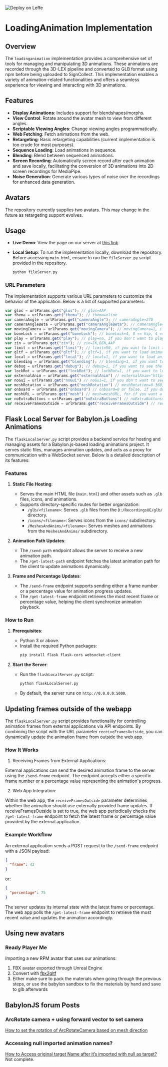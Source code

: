 ![Deploy on Leffe](https://github.com/J-Andersen-UvA/BabylonSignLab/actions/workflows/main.yml/badge.svg)

# LoadingAnimation Implementation

## Overview
The `loadinganimation` implementation provides a comprehensive set of tools for managing and manipulating 3D animations. These animations are recorded through the 3D-LEX pipeline and converted to GLB format using npm before being uploaded to SignCollect. This implementation enables a variety of animation-related functionalities and offers a seamless experience for viewing and interacting with 3D animations.

## Features
- **Display Animations**: Includes support for blendshapes/morphs.
- **View Control**: Rotate around the avatar mesh to view from different angles.
- **Scriptable Viewing Angles**: Change viewing angles programmatically.
- **Web Fetching**: Fetch animations from the web.
- **Retargeting**: Basic retargeting capabilities (current implementation is too crude for most purposes).
- **Sequence Loading**: Load animations in sequence.
- **Blending**: Blend between sequenced animations.
- **Screen Recording**: Automatically screen record after each animation and save locally, facilitating the conversion of 3D animations into 2D screen recordings for MediaPipe.
- **Noise Generation**: Generate various types of noise over the recordings for enhanced data generation.

## Avatars
The repository currently supplies two avatars. This may change in the future as retargeting support evolves.

## Usage
- **Live Demo**: View the page on our server at [this link](https://leffe.science.uva.nl:8043/jari/BabylonSignLab/LoadingAnimation/main.html).
- **Local Setup**: To run the implementation locally, download the repository. Before accessing `main.html`, ensure to run the `fileServer.py` script provided in the repository.

  ```sh
  python fileServer.py
  ```
### URL Parameters
The implementation supports various URL parameters to customize the behavior of the application. Below is a list of supported parameters:

```javascript
var glos = urlParams.get("glos"); // glos=AAP
var thema = urlParams.get("thema"); // thema=oline
var cameraAngle = urlParams.get("cameraAngle"); // cameraAngle=270
var cameraAngleBeta = urlParams.get("cameraAngleBeta"); // cameraAngle=270
var movingCamera = urlParams.get("movingCamera"); // movingCamera=1, if you want the camera to keep moving
var boneLock = urlParams.get("boneLock"); // boneLock=4, 0 == hip, 4 == neck, etc.
var play = urlParams.get("play"); // play=no, if you don't want to play the animation
var zin = urlParams.get("zin"); // zin=IK,BEN,AAP
var limit = urlParams.get("limit"); // limit=50, if you want to limit the number of animations
var gltf = urlParams.get("gltf"); // gltf=1, if you want to load animations with gltf extension
var local = urlParams.get("local"); // local=1, if you want to load animations from a local folder
var blending = urlParams.get("blending"); // blending=1, if you want to blend animations
var debug = urlParams.get("debug"); // debug=1, if you want to see the debug terminal
var lockRot = urlParams.get("lockRot"); // lockRot=1, if you want to lock the animation hips to not rotate (useful when you want the animation to always be centered)
var externalAnim = urlParams.get("externalAnim") // externalAnim="https://leffe.science.uva.nl:8043/gebarenoverleg_media/fbx/appel.glb", if you want to load animations from external source
var noGui = urlParams.get("noGui") // noGui=1, if you don't want to see the GUI
var meshRotation = urlParams.get("meshRotation") // meshRotation=0-360, if you want to rotate the mesh container y-rotation
var onboard = urlParams.get("onboard") // onboard=0 or false, if you dont want to play the onboard animation
var meshURL = urlParams.get("mesh") // mesh=meshURL, for if you want a specific mesh to be loaded
var noExtraButtons = urlParams.get("noExtraButtons") // noExtraButtons=1 or true, for if you want no extra buttons
var receiveFramesOutside = urlParams.get("receiveFramesOutside") // receiveFramesOutside=1 or true, for if you want to receive frames from outside
```

## Flask Local Server for Babylon.js Loading Animations

The `flaskLocalServer.py` script provides a backend service for hosting and managing assets for a Babylon.js-based loading animations project. It serves static files, manages animation updates, and acts as a proxy for communication with a WebSocket server. Below is a detailed description of its features:

### Features

1. **Static File Hosting**:
   - Serves the main HTML file (`main.html`) and other assets such as `.glb` files, icons, and animations.
   - Supports directory-specific routes for better organization:
     - `/glb/<filename>`: Serves `.glb` files from the `D:/RecordingsUE/glb/` directory.
     - `/icons/<filename>`: Serves icons from the `icons/` subdirectory.
     - `/MeshesAndAnims/<filename>`: Serves meshes and animations from the `MeshesAndAnims/` subdirectory.

3. **Animation Path Updates**:
   - The `/send-path` endpoint allows the server to receive a new animation path.
   - The `/get-latest-path` endpoint fetches the latest animation path for the client to update animations dynamically.

4. **Frame and Percentage Updates**:
   - The `/send-frame` endpoint supports sending either a frame number or a percentage value for animation progress updates.
   - The `/get-latest-frame` endpoint retrieves the most recent frame or percentage value, helping the client synchronize animation playback.

### How to Run

1. **Prerequisites**:
   - Python 3 or above.
   - Install the required Python packages:
     ```bash
     pip install flask flask-cors websocket-client
     ```

2. **Start the Server**:
   - Run the `flaskLocalServer.py` script:
     ```bash
     python flaskLocalServer.py
     ```
   - By default, the server runs on `http://0.0.0.0:5000`.

## Updating frames outside of the webapp
The `flaskLocalServer.py` script provides functionality for controlling animation frames from external applications via API endpoints. By combining the script with the URL parameter `receiveFramesOutside`, you can dynamically update the animation frame from outside the web app.

### How It Works
1. Receiving Frames from External Applications:

External applications can send the desired animation frame to the server using the `/send-frame` endpoint.
The endpoint accepts either a specific frame number or a percentage value representing the animation's progress.

2. Web App Integration:

Within the web app, the `receiveFramesOutside` parameter determines whether the animation should use externally provided frame updates.
If receiveFramesOutside is set to true, the web app periodically checks the `/get-latest-frame` endpoint to fetch the latest frame or percentage value provided by the external application.

### Example Workflow
An external application sends a POST request to the `/send-frame` endpoint with a JSON payload:

```json
{
  "frame": 42
}
```
or:

```json
{
  "percentage": 75
}
```
The server updates its internal state with the latest frame or percentage.
The web app polls the `/get-latest-frame` endpoint to retrieve the most recent value and updates the animation accordingly.

## Using new avatars
### Ready Player Me
Importing a new RPM avatar that uses our animations:
1. FBX avatar exported through Unreal Engine
2. Convert with [fbx2gltf](https://www.npmjs.com/package/fbx2gltf)
3. Either make sure to pack the materials when going through the previous steps, or use the babylon sandbox to fix the materials by hand and save to glb afterwards


## BabylonJS forum Posts
### ArcRotate camera + using forward vector to set camera
[How to set the rotation of ArcRotateCamera based on mesh direction](https://forum.babylonjs.com/t/how-to-set-the-rotation-of-arcrotatecamera-based-on-mesh-direction-when-animation-starts/50539)
### Accessing null imported animation names? 
[How to Access original target Name after it’s imported with null as target?](https://forum.babylonjs.com/t/issue-with-importanimationsasync-how-to-access-original-target-name-after-its-imported-with-null-as-target/55153) Not complete.


